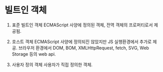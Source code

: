 # 빌트인 객체

1. 표준 빌트인 객체
   ECMAScript 사양에 정의된 객체, 전역 객체의 프로퍼티로서 제공됨.

2. 호스트 객체
   ECMAScript 사양에 정의되진 않았지만 JS 실행환경에서 추가로 제공.
   브라우저 환경에서 DOM, BOM, XMLHttpRequest, fetch, SVG, Web Storage 등의 web api.

3. 사용자 정의 객체
   사용자가 직접 정의한 객체.
